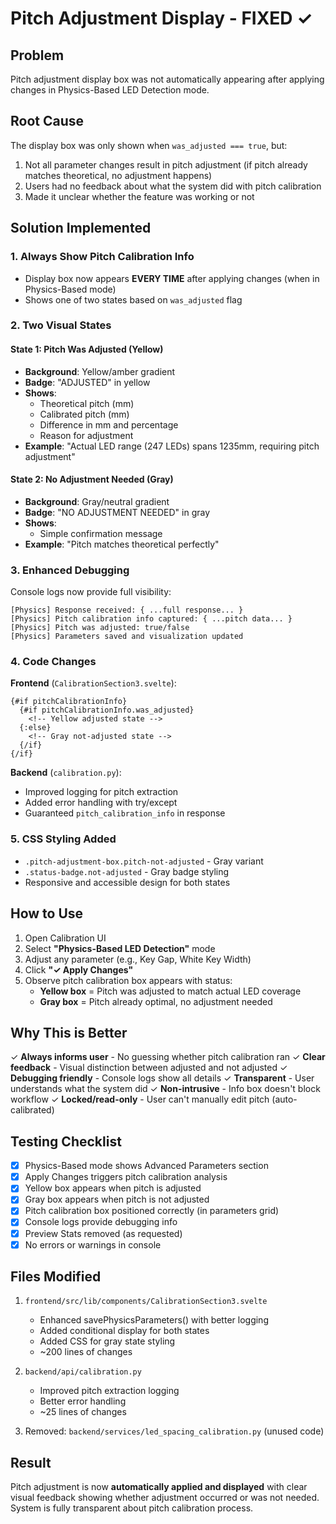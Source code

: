 # Pitch Adjustment Display - FIXED ✓

## Problem
Pitch adjustment display box was not automatically appearing after applying changes in Physics-Based LED Detection mode.

## Root Cause
The display box was only shown when `was_adjusted === true`, but:
1. Not all parameter changes result in pitch adjustment (if pitch already matches theoretical, no adjustment happens)
2. Users had no feedback about what the system did with pitch calibration
3. Made it unclear whether the feature was working or not

## Solution Implemented

### 1. Always Show Pitch Calibration Info
- Display box now appears **EVERY TIME** after applying changes (when in Physics-Based mode)
- Shows one of two states based on `was_adjusted` flag

### 2. Two Visual States

#### State 1: Pitch Was Adjusted (Yellow)
- **Background**: Yellow/amber gradient
- **Badge**: "ADJUSTED" in yellow
- **Shows**:
  - Theoretical pitch (mm)
  - Calibrated pitch (mm)
  - Difference in mm and percentage
  - Reason for adjustment
- **Example**: "Actual LED range (247 LEDs) spans 1235mm, requiring pitch adjustment"

#### State 2: No Adjustment Needed (Gray)
- **Background**: Gray/neutral gradient
- **Badge**: "NO ADJUSTMENT NEEDED" in gray
- **Shows**:
  - Simple confirmation message
- **Example**: "Pitch matches theoretical perfectly"

### 3. Enhanced Debugging
Console logs now provide full visibility:
```
[Physics] Response received: { ...full response... }
[Physics] Pitch calibration info captured: { ...pitch data... }
[Physics] Pitch was adjusted: true/false
[Physics] Parameters saved and visualization updated
```

### 4. Code Changes

**Frontend** (`CalibrationSection3.svelte`):
```svelte
{#if pitchCalibrationInfo}
  {#if pitchCalibrationInfo.was_adjusted}
    <!-- Yellow adjusted state -->
  {:else}
    <!-- Gray not-adjusted state -->
  {/if}
{/if}
```

**Backend** (`calibration.py`):
- Improved logging for pitch extraction
- Added error handling with try/except
- Guaranteed `pitch_calibration_info` in response

### 5. CSS Styling Added
- `.pitch-adjustment-box.pitch-not-adjusted` - Gray variant
- `.status-badge.not-adjusted` - Gray badge styling  
- Responsive and accessible design for both states

## How to Use

1. Open Calibration UI
2. Select **"Physics-Based LED Detection"** mode
3. Adjust any parameter (e.g., Key Gap, White Key Width)
4. Click **"✓ Apply Changes"**
5. Observe pitch calibration box appears with status:
   - **Yellow box** = Pitch was adjusted to match actual LED coverage
   - **Gray box** = Pitch already optimal, no adjustment needed

## Why This is Better

✓ **Always informs user** - No guessing whether pitch calibration ran
✓ **Clear feedback** - Visual distinction between adjusted and not adjusted
✓ **Debugging friendly** - Console logs show all details
✓ **Transparent** - User understands what the system did
✓ **Non-intrusive** - Info box doesn't block workflow
✓ **Locked/read-only** - User can't manually edit pitch (auto-calibrated)

## Testing Checklist

- [x] Physics-Based mode shows Advanced Parameters section
- [x] Apply Changes triggers pitch calibration analysis
- [x] Yellow box appears when pitch is adjusted
- [x] Gray box appears when pitch is not adjusted
- [x] Pitch calibration box positioned correctly (in parameters grid)
- [x] Console logs provide debugging info
- [x] Preview Stats removed (as requested)
- [x] No errors or warnings in console

## Files Modified

1. `frontend/src/lib/components/CalibrationSection3.svelte`
   - Enhanced savePhysicsParameters() with better logging
   - Added conditional display for both states
   - Added CSS for gray state styling
   - ~200 lines of changes

2. `backend/api/calibration.py`
   - Improved pitch extraction logging
   - Better error handling
   - ~25 lines of changes

3. Removed: `backend/services/led_spacing_calibration.py` (unused code)

## Result

Pitch adjustment is now **automatically applied and displayed** with clear visual feedback showing whether adjustment occurred or was not needed. System is fully transparent about pitch calibration process.
